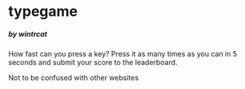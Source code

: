 # **typegame**
##### by wintrcat

How fast can you press a key?
Press it as many times as you can in 5 seconds and submit your score to the leaderboard.

Not to be confused with other websites